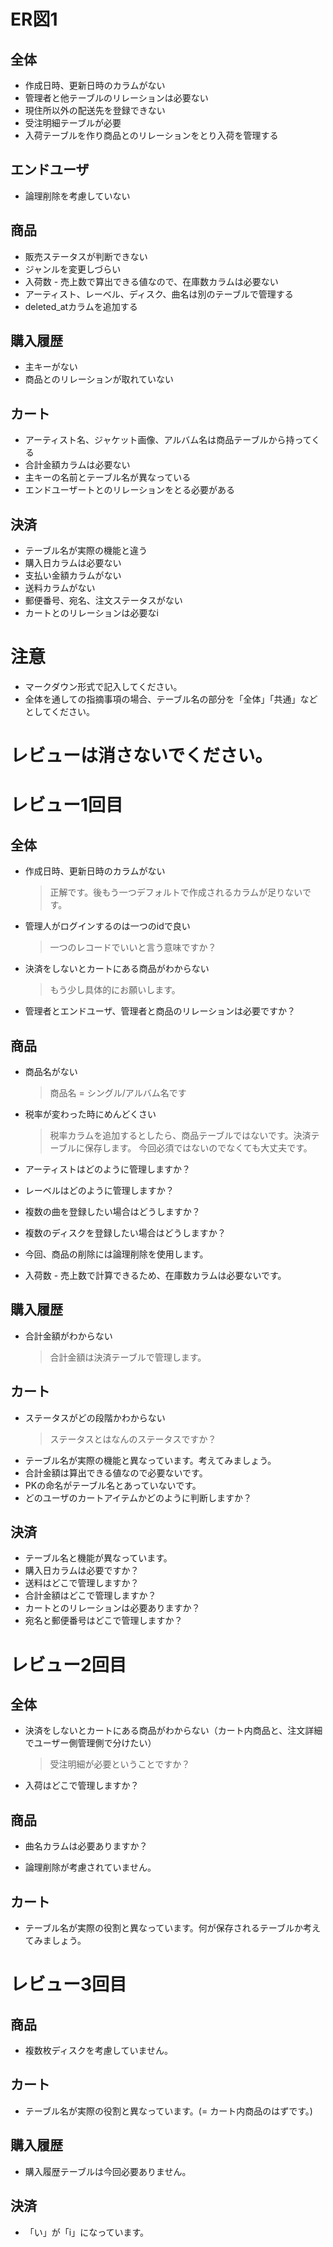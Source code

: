 # ER図1
## 全体
- 作成日時、更新日時のカラムがない
- 管理者と他テーブルのリレーションは必要ない
- 現住所以外の配送先を登録できない
- 受注明細テーブルが必要
- 入荷テーブルを作り商品とのリレーションをとり入荷を管理する

## エンドユーザ
- 論理削除を考慮していない

## 商品
- 販売ステータスが判断できない
- ジャンルを変更しづらい
- 入荷数 - 売上数で算出できる値なので、在庫数カラムは必要ない
- アーティスト、レーベル、ディスク、曲名は別のテーブルで管理する
- deleted_atカラムを追加する

## 購入履歴
- 主キーがない
- 商品とのリレーションが取れていない

## カート
- アーティスト名、ジャケット画像、アルバム名は商品テーブルから持ってくる
- 合計金額カラムは必要ない
- 主キーの名前とテーブル名が異なっている
- エンドユーザートとのリレーションをとる必要がある

## 決済
- テーブル名が実際の機能と違う
- 購入日カラムは必要ない
- 支払い金額カラムがない
- 送料カラムがない
- 郵便番号、宛名、注文ステータスがない
- カートとのリレーションは必要なi


# 注意
* マークダウン形式で記入してください。
* 全体を通しての指摘事項の場合、テーブル名の部分を「全体」「共通」などとしてください。



# レビューは消さないでください。
# レビュー1回目
## 全体
- 作成日時、更新日時のカラムがない
  > 正解です。後もう一つデフォルトで作成されるカラムが足りないです。
- 管理人がログインするのは一つのidで良い
  > 一つのレコードでいいと言う意味ですか？
- 決済をしないとカートにある商品がわからない
  > もう少し具体的にお願いします。
  
- 管理者とエンドユーザ、管理者と商品のリレーションは必要ですか？

## 商品
- 商品名がない
  > 商品名 = シングル/アルバム名です
- 税率が変わった時にめんどくさい
  > 税率カラムを追加するとしたら、商品テーブルではないです。決済テーブルに保存します。
    今回必須ではないのでなくても大丈夫です。
    
- アーティストはどのように管理しますか？
- レーベルはどのように管理しますか？
- 複数の曲を登録したい場合はどうしますか？
- 複数のディスクを登録したい場合はどうしますか？
- 今回、商品の削除には論理削除を使用します。
- 入荷数 - 売上数で計算できるため、在庫数カラムは必要ないです。

## 購入履歴
- 合計金額がわからない
  > 合計金額は決済テーブルで管理します。
## カート
- ステータスがどの段階かわからない
  > ステータスとはなんのステータスですか？
- テーブル名が実際の機能と異なっています。考えてみましょう。
- 合計金額は算出できる値なので必要ないです。
- PKの命名がテーブル名とあっていないです。
- どのユーザのカートアイテムかどのように判断しますか？

## 決済
- テーブル名と機能が異なっています。
- 購入日カラムは必要ですか？
- 送料はどこで管理しますか？
- 合計金額はどこで管理しますか？
- カートとのリレーションは必要ありますか？
- 宛名と郵便番号はどこで管理しますか？



# レビュー2回目

## 全体
- 決済をしないとカートにある商品がわからない（カート内商品と、注文詳細でユーザー側管理側で分けたい）
  > 受注明細が必要ということですか？

- 入荷はどこで管理しますか？

## 商品
- 曲名カラムは必要ありますか？

- 論理削除が考慮されていません。

## カート
- テーブル名が実際の役割と異なっています。何が保存されるテーブルか考えてみましょう。


# レビュー3回目
## 商品
- 複数枚ディスクを考慮していません。

## カート
- テーブル名が実際の役割と異なっています。(= カート内商品のはずです。)

## 購入履歴
- 購入履歴テーブルは今回必要ありません。

## 決済
- 「い」が「i」になっています。
